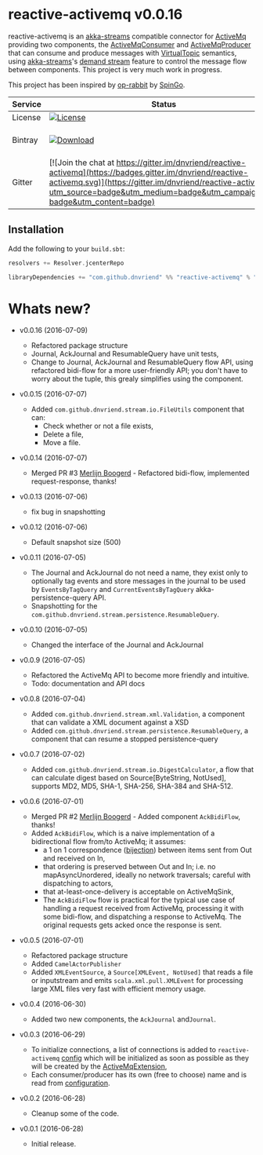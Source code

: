 # reactive-activemq v0.0.16
reactive-activemq is an [akka-streams][akka-streams] compatible connector for [ActiveMq][amq] providing two 
components, the [ActiveMqConsumer][amqconsumer] and [ActiveMqProducer][amqproducer] that can consume and produce messages with [VirtualTopic][vt] semantics, using [akka-streams][akka-streams]'s [demand stream][demand] feature to control the
message flow between components. This project is very much work in progress.

This project has been inspired by [op-rabbit][op-rabbit] by [SpinGo][spingo].

Service | Status | Description
------- | ------ | -----------
License | [![License](http://img.shields.io/:license-Apache%202-red.svg)](http://www.apache.org/licenses/LICENSE-2.0.txt) | Apache 2.0
Bintray | [![Download](https://api.bintray.com/packages/dnvriend/maven/reactive-activemq/images/download.svg)](https://bintray.com/dnvriend/maven/reactive-activemq/_latestVersion) | Latest Version on Bintray
Gitter | [![Join the chat at https://gitter.im/dnvriend/reactive-activemq](https://badges.gitter.im/dnvriend/reactive-activemq.svg)](https://gitter.im/dnvriend/reactive-activemq?utm_source=badge&utm_medium=badge&utm_campaign=pr-badge&utm_content=badge) | Chat on Gitter

## Installation
Add the following to your `build.sbt`:

```scala
resolvers += Resolver.jcenterRepo

libraryDependencies += "com.github.dnvriend" %% "reactive-activemq" % "0.0.16"
```

# Whats new?
- v0.0.16 (2016-07-09)
  - Refactored package structure
  - Journal, AckJournal and ResumableQuery have unit tests,
  - Change to Journal, AckJournal and ResumableQuery flow API, using refactored bidi-flow
    for a more user-friendly API; you don't have to worry about the tuple, this grealy simplifies
    using the component.

- v0.0.15 (2016-07-07)
  - Added `com.github.dnvriend.stream.io.FileUtils` component that can:
    - Check whether or not a file exists,
    - Delete a file,
    - Move a file.

- v0.0.14 (2016-07-07)
  - Merged PR #3 [Merlijn Boogerd][mboogerd] - Refactored bidi-flow, implemented request-response, thanks!

- v0.0.13 (2016-07-06)
  - fix bug in snapshotting

- v0.0.12 (2016-07-06)
  - Default snapshot size (500)

- v0.0.11 (2016-07-05)
  - The Journal and AckJournal do not need a name, they exist only to optionally tag events and store messages in
    the journal to be used by `EventsByTagQuery` and `CurrentEventsByTagQuery` akka-persistence-query API.
  - Snapshotting for the `com.github.dnvriend.stream.persistence.ResumableQuery`.

- v0.0.10 (2016-07-05)
  - Changed the interface of the Journal and AckJournal

- v0.0.9 (2016-07-05)
  - Refactored the ActiveMq API to become more friendly and intuitive.
  - Todo: documentation and API docs

- v0.0.8 (2016-07-04)
  - Added `com.github.dnvriend.stream.xml.Validation`, a component that can validate a XML document against a XSD
  - Added `com.github.dnvriend.stream.persistence.ResumableQuery`, a component that can resume a stopped persistence-query

- v0.0.7 (2016-07-02)
  - Added `com.github.dnvriend.stream.io.DigestCalculator`, a flow that can calculate digest based on Source[ByteString, NotUsed], supports MD2, MD5, SHA-1, SHA-256, SHA-384 and SHA-512.

- v0.0.6 (2016-07-01)
  - Merged PR #2 [Merlijn Boogerd][mboogerd] - Added component `AckBidiFlow`, thanks!
  - Added `AckBidiFlow`, which is a naive implementation of a bidirectional flow from/to ActiveMq; it assumes:
    - a 1 on 1 correspondence ([bijection][bijection]) between items sent from Out and received on In,
    - that ordering is preserved between Out and In; i.e. no mapAsyncUnordered, ideally no network traversals; careful with dispatching to actors,
    - that at-least-once-delivery is acceptable on ActiveMqSink,
    - The `AckBidiFlow` flow is practical for the typical use case of handling a request received from ActiveMq,
      processing it with some bidi-flow, and dispatching a response to ActiveMq. The original requests gets acked
      once the response is sent.

- v0.0.5 (2016-07-01)
  - Refactored package structure
  - Added `CamelActorPublisher`
  - Added `XMLEventSource`, a `Source[XMLEvent, NotUsed]` that reads a file or inputstream and
    emits `scala.xml.pull.XMLEvent` for processing large XML files very fast with efficient memory usage.

- v0.0.4 (2016-06-30)
  - Added two new components, the `AckJournal` and`Journal`.

- v0.0.3 (2016-06-29)
  - To initialize connections, a list of connections is added to `reactive-activemq` [config][config] which will be
    initialized as soon as possible as they will be created by the [ActiveMqExtension][extension],
  - Each consumer/producer has its own (free to choose) name and is read from [configuration][config].

- v0.0.2 (2016-06-28)
  - Cleanup some of the code.

- v0.0.1 (2016-06-28)
  - Initial release.


[need-for-ack]: http://tim.theenchanter.com/2015/07/the-need-for-acknowledgement-in-streams.html
[op-rabbit]: https://github.com/SpinGo/op-rabbit
[spingo]: https://www.spingo.com/
[config]: https://github.com/dnvriend/reactive-activemq/blob/master/src/main/resources/reference.conf
[vt]: http://activemq.apache.org/virtual-destinations.html
[amq]: http://activemq.apache.org/
[akka-streams]: http://doc.akka.io/docs/akka/current/scala/stream/index.html
[akka-persistence]: http://doc.akka.io/docs/akka/current/scala/persistence.html
[akka-persistence-query]: http://doc.akka.io/docs/akka/current/scala/persistence-query.html
[linear]: http://doc.akka.io/docs/akka/current/scala/stream/stream-flows-and-basics.html#Defining_and_running_streams
[mat]: http://doc.akka.io/docs/akka/current/scala/stream/stream-composition.html#materialized-values
[demand]: http://doc.akka.io/docs/akka/current/scala/stream/stream-flows-and-basics.html#Back-pressure_explained
[typesafe-config]: https://github.com/typesafehub/config

[mboogerd]: https://github.com/mboogerd
[bijection]: https://en.wikipedia.org/wiki/Bijection

[extension]: https://github.com/dnvriend/reactive-activemq/blob/master/src/main/scala/akka/stream/integration/activemq/extension/ActiveMqExtension.scala
[builder]: https://github.com/dnvriend/reactive-activemq/blob/master/src/main/scala/akka/stream/integration/MessageBuilder.scala
[extractor]: https://github.com/dnvriend/reactive-activemq/blob/master/src/main/scala/akka/stream/integration/MessageExtractor.scala
[amqconsumer]: https://github.com/dnvriend/reactive-activemq/blob/master/src/main/scala/akka/stream/integration/activemq/ActiveMqConsumer.scala
[amqproducer]: https://github.com/dnvriend/reactive-activemq/blob/master/src/main/scala/akka/stream/integration/activemq/ActiveMqProducer.scala
[msg]: https://github.com/akka/akka/blob/master/akka-camel/src/main/scala/akka/camel/CamelMessage.scala
